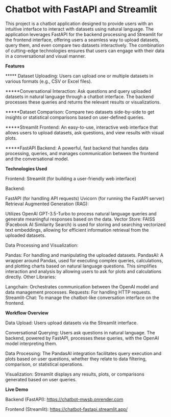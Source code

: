  # **Chatbot with FastAPI and Streamlit**

This project is a chatbot application designed to provide users with an intuitive interface to interact with datasets using natural language. The application leverages FastAPI for the backend processing and Streamlit for the frontend interface, offering users a seamless way to upload datasets, query them, and even compare two datasets interactively. The combination of cutting-edge technologies ensures that users can engage with their data in a conversational and visual manner.

**Features**

***** Dataset Uploading: Users can upload one or multiple datasets in various formats (e.g., CSV or Excel files).

*****Conversational Interaction: Ask questions and query uploaded datasets in natural language through a chatbot interface. The backend processes these queries and returns the relevant results or visualizations.

*****Dataset Comparison: Compare two datasets side-by-side to get insights or statistical comparisons based on user-defined queries.

*****Streamlit Frontend: An easy-to-use, interactive web interface that allows users to upload datasets, ask questions, and view results with visual plots.

*****FastAPI Backend: A powerful, fast backend that handles data processing, queries, and manages communication between the frontend and the conversational model.

**Technologies Used**

Frontend: Streamlit (for building a user-friendly web interface)

Backend:

FastAPI (for handling API requests)
Uvicorn (for running the FastAPI server)
Retrieval Augmented Generation (RAG):

Utilizes OpenAI GPT-3.5-Turbo to process natural language queries and generate meaningful responses based on the data.
Vector Store: FAISS (Facebook AI Similarity Search) is used for storing and searching vectorized text embeddings, allowing for efficient information retrieval from the uploaded datasets.

Data Processing and Visualization:

Pandas: For handling and manipulating the uploaded datasets.
PandasAI: A wrapper around Pandas, used for executing complex queries, calculations, and plotting charts based on natural language questions. This simplifies interaction and analysis by allowing users to ask for plots and calculations directly.
Other Libraries:

Langchain: Orchestrates communication between the OpenAI model and data management processes.
Requests: For handling HTTP requests.
Streamlit-Chat: To manage the chatbot-like conversation interface on the frontend.


**Workflow Overview**

Data Upload: Users upload datasets via the Streamlit interface.

Conversational Querying: Users ask questions in natural language. The backend, powered by FastAPI, processes these queries, with the OpenAI model interpreting them.

Data Processing: The PandasAI integration facilitates query execution and plots based on user questions, whether they relate to data filtering, comparison, or statistical operations.

Visualization: Streamlit displays any results, plots, or comparisons generated based on user queries.

**Live Demo**

Backend (FastAPI): https://chatbot-mwsb.onrender.com

Frontend (Streamlit): https://chatbot-fastapi.streamlit.app/
